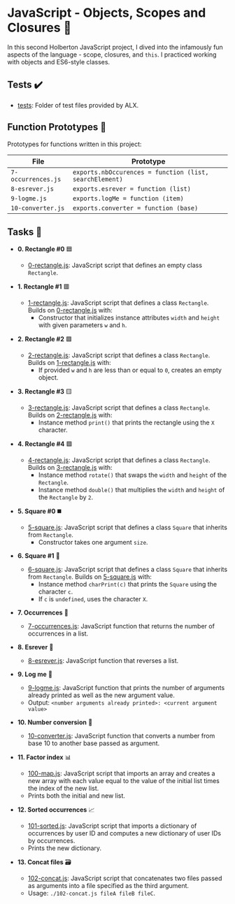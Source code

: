 # JavaScript - Objects, Scopes and Closures 🚀

In this second Holberton JavaScript project, I dived into the infamously fun aspects of the language - scope, closures, and `this`. I practiced working with objects and ES6-style classes.

## Tests ✔️

* [tests](./tests): Folder of test files provided by ALX.

## Function Prototypes 💾

Prototypes for functions written in this project:

| File               | Prototype                                               |
| ------------------ | ------------------------------------------------------- |
| `7-occurrences.js` | `exports.nbOccurences = function (list, searchElement)` |
| `8-esrever.js`     | `exports.esrever = function (list)`                     |
| `9-logme.js`       | `exports.logMe = function (item)`                       |
| `10-converter.js`  | `exports.converter = function (base)`                   |

## Tasks 📄

* **0. Rectangle #0** 🟦
  * [0-rectangle.js](./0-rectangle.js): JavaScript script that defines an empty class `Rectangle`.

* **1. Rectangle #1** 🟥
  * [1-rectangle.js](./1-rectangle.js): JavaScript script that defines a class `Rectangle`. Builds on [0-rectangle.js](./0-rectangle.js) with:
    * Constructor that initializes instance attributes `width` and `height` with given parameters `w` and `h`.

* **2. Rectangle #2** 🟩
  * [2-rectangle.js](./2-rectangle.js): JavaScript script that defines a class `Rectangle`. Builds on [1-rectangle.js](./1-rectangle.js) with:
    * If provided `w` and `h` are less than or equal to `0`, creates an empty object.

* **3. Rectangle #3** 🟨
  * [3-rectangle.js](./3-rectangle.js): JavaScript script that defines a class `Rectangle`. Builds on [2-rectangle.js](./2-rectangle.js) with:
    * Instance method `print()` that prints the rectangle using the `X` character.

* **4. Rectangle #4** 🟪
  * [4-rectangle.js](./4-rectangle.js): JavaScript script that defines a class `Rectangle`. Builds on [3-rectangle.js](./3-rectangle.js) with:
    * Instance method `rotate()` that swaps the `width` and `height` of the `Rectangle`.
    * Instance method `double()` that multiplies the `width` and `height` of the `Rectangle` by `2`.

* **5. Square #0** ◼️
  * [5-square.js](./5-square.js): JavaScript script that defines a class `Square` that inherits from `Rectangle`.
    * Constructor takes one argument `size`.

* **6. Square #1** 🔲
  * [6-square.js](./6-square.js): JavaScript script that defines a class `Square` that inherits from `Rectangle`. Builds on [5-square.js](./5-square.js) with:
    * Instance method `charPrint(c)` that prints the `Square` using the character `c`.
    * If `c` is `undefined`, uses the character `X`.

* **7. Occurrences** 🔄
  * [7-occurrences.js](./7-occurrences.js): JavaScript function that returns the number of occurrences in a list.

* **8. Esrever** 🔁
  * [8-esrever.js](./8-esrever.js): JavaScript function that reverses a list.

* **9. Log me** 📝
  * [9-logme.js](./9-logme.js): JavaScript function that prints the number of arguments already printed as well as the new argument value.
  * Output: `<number arguments already printed>: <current argument value>`

* **10. Number conversion** 🔢
  * [10-converter.js](./10-converter.js): JavaScript function that converts a number from base 10 to another base passed as argument.

* **11. Factor index** 📊
  * [100-map.js](./100-map.js): JavaScript script that imports an array and creates a new array with each value equal to the value of the initial list times the index of the new list.
  * Prints both the initial and new list.

* **12. Sorted occurrences** 📈
  * [101-sorted.js](./101-sorted.js): JavaScript script that imports a dictionary of occurrences by user ID and computes a new dictionary of user IDs by occurrences.
  * Prints the new dictionary.

* **13. Concat files** 🗃️
  * [102-concat.js](./102-concat.js): JavaScript script that concatenates two files passed as arguments into a file specified as the third argument.
  * Usage: `./102-concat.js fileA fileB fileC`.

